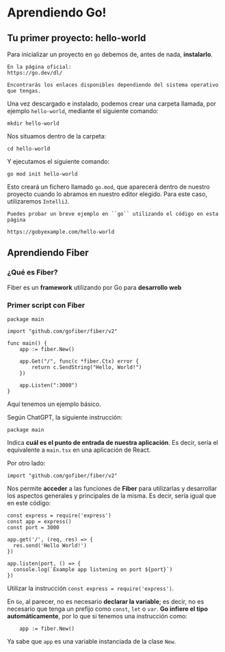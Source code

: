 # Aprendiendo Go!

## Tu primer proyecto: hello-world

Para inicializar un proyecto en ``go`` debemos de, antes de nada, **instalarlo**. 

```
En la página oficial:
https://go.dev/dl/

Encontrarás los enlaces disponibles dependiendo del sistema operativo que tengas.
```

Una vez descargado e instalado, podemos crear una carpeta llamada, por ejemplo ``hello-world``, mediante el siguiente comando:

```
mkdir hello-world
```

Nos situamos dentro de la carpeta:

```
cd hello-world
```

Y ejecutamos el siguiente comando:

```
go mod init hello-world
```

Esto creará un fichero llamado ``go.mod``, que aparecerá dentro de nuestro proyecto cuando lo abramos en nuestro editor elegido.
Para este caso, utilizaremos ``IntelliJ``.



````
Puedes probar un breve ejemplo en ``go`` utilizando el código en esta página

https://gobyexample.com/hello-world
````

## Aprendiendo Fiber

### ¿Qué es Fiber?

Fiber es un **framework** utilizando por Go para **desarrollo web**

### Primer script con Fiber

```
package main

import "github.com/gofiber/fiber/v2"

func main() {
	app := fiber.New()

	app.Get("/", func(c *fiber.Ctx) error {
		return c.SendString("Hello, World!")
	})

	app.Listen(":3000")
}

```

Aquí tenemos un ejemplo básico.

Según ChatGPT, la siguiente instrucción:

````
package main
````

Indica **cuál es el punto de entrada de nuestra aplicación**. Es decir, sería el equivalente a ``main.tsx`` en una aplicación de React.

Por otro lado:

```
import "github.com/gofiber/fiber/v2"
```

Nos permite **acceder** a las funciones de **Fiber** para utilizarlas y desarrollar los aspectos generales y principales de la misma.
Es decir, sería igual que en este código:

````
const express = require('express')
const app = express()
const port = 3000

app.get('/', (req, res) => {
  res.send('Hello World!')
})

app.listen(port, () => {
  console.log(`Example app listening on port ${port}`)
})
````

Utilizar la instrucción ``const express = require('express')``.

En ``Go``, al parecer, no es necesario **declarar la variable**; es decir, no es necesario que tenga un prefijo como
`const`, `let` o `var`. **Go infiere el tipo automáticamente**, por lo que si tenemos una instrucción como:

```
	app := fiber.New()
```

Ya sabe que `app` es una variable instanciada de la clase `New`.